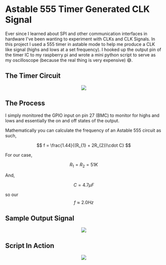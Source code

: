 # Astable 555 Timer Generated CLK Signal
Ever since I learned about SPI and other communication interfaces in hardware I've been wanting to experiment with CLKs and CLK Signals. In this project I used a 555 timer in astable mode to help me produce a CLK like signal (highs and lows at a set frequency). I hooked up the output pin of the timer IC to my raspberry pi and wrote a mini python script to serve as my oscilloscope (because the real thing is very expensive) 😅.

## The Timer Circuit
  <p align='center'>
  <img src="https://user-images.githubusercontent.com/70349501/175654461-2b511101-4a44-4589-b283-a6cc8903f180.gif"/>
</p>
  
## The Process 

I simply monitored the GPIO input on pin 27 (BMC) to monitor for highs and lows and essentially the on and off states of the output. 

Mathematically you can calculate the frequency of an Astable 555 circuit as such,

$$ f = \frac{1.44}{(R_{1} + 2R_{2})\cdot C} $$

For our case, 

$$ R_{1} = R_{2} = 51K$$

And, 

$$ C = 4.7 \mu F$$

so our $$ f\approx 2.0 Hz $$


## Sample Output Signal

<p align='center'>
  <img src="https://user-images.githubusercontent.com/70349501/175653509-bfb38ea2-1d71-4e9b-873c-24db260425af.gif"/>
</p>

## Script In Action

<p align='center'>
  <a href="https://www.youtube.com/watch?v=2cakMXzuBgw"><img src="https://img.youtube.com/vi/2cakMXzuBgw/0.jpg"/></a>
</p>

